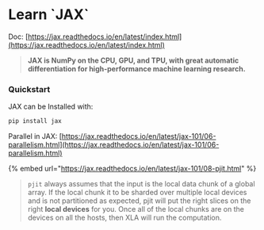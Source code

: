 # Learn \`JAX\`

Doc: [https://jax.readthedocs.io/en/latest/index.html](https://jax.readthedocs.io/en/latest/index.html)

> **JAX is NumPy on the CPU, GPU, and TPU, with great automatic differentiation for high-performance machine learning research.**

### Quickstart

JAX can be Installed with:

```bash
pip install jax
```

Parallel in JAX: [https://jax.readthedocs.io/en/latest/jax-101/06-parallelism.html](https://jax.readthedocs.io/en/latest/jax-101/06-parallelism.html)

{% embed url="https://jax.readthedocs.io/en/latest/jax-101/08-pjit.html" %}

> `pjit` always assumes that the input is the local data chunk of a global array. If the local chunk it to be sharded over multiple local devices and is not partitioned as expected, pjit will put the right slices on the right **local devices** for you. Once all of the local chunks are on the devices on all the hosts, then XLA will run the computation.
